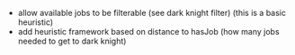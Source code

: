 * allow available jobs to be filterable (see dark knight filter) (this is a basic heuristic)
* add heuristic framework based on distance to hasJob (how many jobs needed to get to dark knight)
